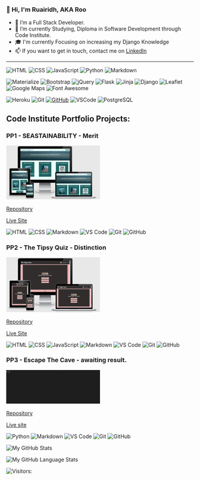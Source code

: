 ### 👋 Hi, I'm Ruairidh, AKA Roo

- 👀 I’m a Full Stack Developer. 
- 🌱 I’m currently Studying, Diploma in Software Development through Code Institute. 
- 🎓 I'm currently Focusing on increasing my Django Knowledge 
- 📫 If you want to get in touch, contact me on [LinkedIn](https://www.linkedin.com/in/ruairidh-macarthur-23427a191/)

---
![HTML](https://img.shields.io/badge/HTML5-E34F26?style=for-the-badge&logo=html5&logoColor=white)
![CSS](https://img.shields.io/badge/CSS3-1572B6?style=for-the-badge&logo=css3&logoColor=white)
![JavaScript](https://img.shields.io/badge/JavaScript-F7DF1E?style=for-the-badge&logo=javascript&logoColor=black)
![Python](https://img.shields.io/badge/Python-F7DF1E?style=for-the-badge&logo=python&logoColor=black)
![Markdown](https://img.shields.io/badge/Markdown-000000?style=for-the-badge&logo=markdown&logoColor=white)

![Materialize](https://img.shields.io/badge/Materialize%20-%23EE6E73.svg?&style=for-the-badge&logo=Materialize&logoColor=FFFFFF)
![Bootstrap](https://img.shields.io/badge/Bootstrap%20-%23563D7C.svg?&style=for-the-badge&logo=Bootstrap&logoColor=FFFFFF)
![jQuery](https://img.shields.io/badge/jQuery%20-%231E2E3B.svg?&style=for-the-badge&logo=jQuery&logoColor=21ACE2)
![Flask](https://img.shields.io/badge/Flask%20-%23000000.svg?&style=for-the-badge&logo=Flask&logoColor=FFFFFF)
![Jinja](https://img.shields.io/badge/Jinja%20-%23000000.svg?&style=for-the-badge&logo=Jinja&logoColor=B41717)
![Django](https://img.shields.io/badge/Django%20-%23092E20.svg?&style=for-the-badge&logo=Django&logoColor=FFFFFF)
![Leaflet](https://img.shields.io/badge/Leaflet%20-%23199900.svg?&style=for-the-badge&logo=Leaflet&logoColor=C0E970)
![Google Maps](https://img.shields.io/badge/Google%20Maps%20-%234285F4.svg?&style=for-the-badge&logo=Google%20Maps&logoColor=FFFFFF)
![Font Awesome](https://img.shields.io/badge/Font%20Awesome%20-%23339AF0.svg?&style=for-the-badge&logo=Font%20Awesome&logoColor=FFFFFF)

![Heroku](https://img.shields.io/badge/Heroku%20-%23430098.svg?&style=for-the-badge&logo=Heroku&logoColor=FFFFFF)
![Git](https://img.shields.io/badge/Git%20-%23302F2F.svg?&style=for-the-badge&logo=Git&logoColor=F05032)
[![GitHub](https://img.shields.io/badge/GitHub%20-%23181717.svg?&style=for-the-badge&logo=GitHub&logoColor=FFFFFF)](https://github.com/TravelTimN)
![VSCode](https://img.shields.io/badge/VSCode%20-%232B2B30.svg?&style=for-the-badge&logo=Visual%20Studio%20Code&logoColor=007ACC)
![PostgreSQL](https://img.shields.io/badge/PostgreSQL%20-%23336791.svg?&style=for-the-badge&logo=PostgreSQL&logoColor=FFFFFF)


## Code Institute Portfolio Projects: 

### PP1 - SEASTAINABILITY - Merit

<img width="50%" text-align="center" alt="Site exmaple on multiple devices" src="https://github.com/roomacarthur/seastainability/blob/main/assets/images/readme-images/amiresponsive.png"/>

[Repository](https://github.com/roomacarthur/seastainability)

[Live Site](https://roomacarthur.github.io/seastainability/index.html)

![HTML](https://img.shields.io/badge/HTML5-E34F26?style=for-the-badge&logo=html5&logoColor=white)
![CSS](https://img.shields.io/badge/CSS3-1572B6?style=for-the-badge&logo=css3&logoColor=white)
![Markdown](https://img.shields.io/badge/Markdown-000000?style=for-the-badge&logo=markdown&logoColor=white)
![VS Code](https://img.shields.io/badge/-VS%20Code-007ACC?logo=visual-studio-code&logoColor=white&style=for-the-badge)
![Git](https://img.shields.io/badge/-Git-F05032?logo=git&logoColor=white&style=for-the-badge)
![GitHub](https://img.shields.io/badge/GitHub-100000?style=for-the-badge&logo=github&logoColor=white)

### PP2 - The Tipsy Quiz - Distinction

<img width="50%" margin="o auto" alt="Site exmaple on multiple devices" src="https://github.com/roomacarthur/the-tipsy-quiz/blob/main/assets/images/readme-images/amiresponsive.png"/>

[Repository](https://github.com/roomacarthur/the-tipsy-quiz)

[Live Site](https://roomacarthur.github.io/the-tipsy-quiz/)

![HTML](https://img.shields.io/badge/HTML5-E34F26?style=for-the-badge&logo=html5&logoColor=white)
![CSS](https://img.shields.io/badge/CSS3-1572B6?style=for-the-badge&logo=css3&logoColor=white)
![JavaScript](https://img.shields.io/badge/JavaScript-F7DF1E?style=for-the-badge&logo=javascript&logoColor=black)
![Markdown](https://img.shields.io/badge/Markdown-000000?style=for-the-badge&logo=markdown&logoColor=white)
![VS Code](https://img.shields.io/badge/-VS%20Code-007ACC?logo=visual-studio-code&logoColor=white&style=for-the-badge)
![Git](https://img.shields.io/badge/-Git-F05032?logo=git&logoColor=white&style=for-the-badge)
![GitHub](https://img.shields.io/badge/-GitHub-181717?logo=github&logoColor=white&style=for-the-badge)

### PP3 - Escape The Cave - awaiting result.

<img width="50%" margin="o auto" alt="Live example of the application in the terminal" src="https://github.com/roomacarthur/escape-the-cave/blob/main/assets/images/example1.gif"/>

[Repository](https://github.com/roomacarthur/escape-the-cave)

[Live site](https://escape-the-cave.herokuapp.com/)

![Python](https://img.shields.io/badge/Python-F7DF1E?style=for-the-badge&logo=python&logoColor=black)
![Markdown](https://img.shields.io/badge/Markdown-000000?style=for-the-badge&logo=markdown&logoColor=white)
![VS Code](https://img.shields.io/badge/-VS%20Code-007ACC?logo=visual-studio-code&logoColor=white&style=for-the-badge)
![Git](https://img.shields.io/badge/-Git-F05032?logo=git&logoColor=white&style=for-the-badge)
![GitHub](https://img.shields.io/badge/-GitHub-181717?logo=github&logoColor=white&style=for-the-badge)

![My GitHub Stats](https://github-readme-stats.vercel.app/api/?username=roomacarthur&count_private=true&show_icons=true&theme=radical&showicons=true)

![My GitHub Language Stats](https://github-readme-stats.vercel.app/api/top-langs/?username=roomacarthur&layout=compact&theme=radical)

![Visitors:](https://hitcounter.pythonanywhere.com/count/tag.svg?url=https://github.com/roomacarthur)
